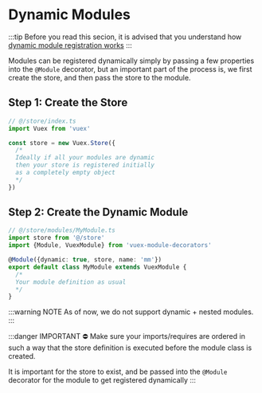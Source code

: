 # Dynamic Modules

:::tip
Before you read this secion, it is advised that you understand how
[dynamic module registration works](https://vuex.vuejs.org/guide/modules.html#dynamic-module-registration)
:::

Modules can be registered dynamically simply by passing a few properties into
the `@Module` decorator, but an important part of the process is, we first
create the store, and then pass the store to the module.

## Step 1: Create the Store

```typescript
// @/store/index.ts
import Vuex from 'vuex'

const store = new Vuex.Store({
  /*
  Ideally if all your modules are dynamic
  then your store is registered initially
  as a completely empty object
  */
})
```

## Step 2: Create the Dynamic Module

```typescript
// @/store/modules/MyModule.ts
import store from '@/store'
import {Module, VuexModule} from 'vuex-module-decorators'

@Module({dynamic: true, store, name: 'mm'})
export default class MyModule extends VuexModule {
  /*
  Your module definition as usual
  */
}

```

:::warning NOTE
As of now, we do not support dynamic + nested modules.
:::

:::danger IMPORTANT ⛔️
Make sure your imports/requires are ordered in such a way that
the store definition is executed before the module class is created.

It is important for the store to exist, and be passed into the
`@Module` decorator for the module to get registered dynamically
:::
